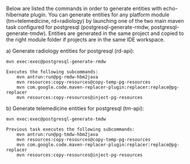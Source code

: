 Below are listed the commands in order to generate entities with echo-hibernate plugin.
You can generate entities for any platform module (tm=telemedicine, rd=radiology) by launching one of the two main maven task configured for postgresql (postgresql-generate-rmdw, postgresql-generate-tmdw). Entities are generated in the same project and copied to the right module folder if projects are in the same IDE workspace.

a) Generate radiology entities for postgresql (rd-api):

	mvn exec:exec@postgresql-generate-rmdw

	Executes the following subcommands:
		mvn antrun:run@pg-rmdw-hbm2java
		mvn resources:copy-resources@copy-temp-pg-resources
		mvn com.google.code.maven-replacer-plugin:replacer:replace@pg-replacer
		mvn resources:copy-resources@inject-pg-resources
		
b) Generate telemedicine entities for postgresql (tm-api):

	mvn exec:exec@postgresql-generate-tmdw

	Previous task executes the following subcommands:
		mvn antrun:run@pg-tmdw-hbm2java
		mvn resources:copy-resources@copy-temp-pg-resources
		mvn com.google.code.maven-replacer-plugin:replacer:replace@pg-replacer
		mvn resources:copy-resources@inject-pg-resources
